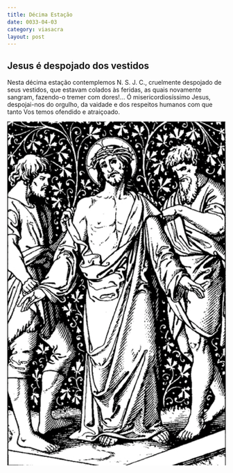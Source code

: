 ```yaml
---
title: Décima Estação
date: 0033-04-03
category: viasacra
layout: post
---
```


## Jesus é despojado dos vestidos

Nesta décima estação contemplemos N. S. J. C., cruelmente despojado de seus vestidos, que estavam colados às feridas, as quais novamente sangram, fazendo-o tremer com dores!... Ó misericordiosíssimo Jesus, despojai-nos do orgulho, da vaidade e dos respeitos humanos com que tanto Vos temos ofendido e atraiçoado.

![estacao 10](/assets/img/station10.png)
